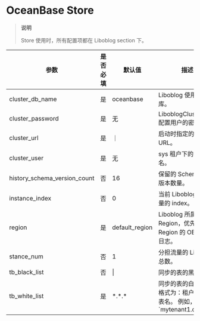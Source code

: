 # OceanBase Store 


>**说明**
>
>Store 使用时，所有配置项都在 Liboblog section 下。


|              参数              | 是否必填 |      默认值       |                                       描述                                       |
|------------------------------|------|----------------|--------------------------------------------------------------------------------|
| cluster_db_name              | 是    | oceanbase      | Liboblog 使用的数据库。                                                               |
| cluster_password             | 是    | 无              | LiboblogClusterUser 配置用户的密码。                                                   |
| cluster_url                  | 是    | ｜              | 启动时指定的 Cluster URL。                                                            |
| cluster_user                 | 是    | 无              | sys 租户下的用户名。                                                                   |
| history_schema_version_count | 否    | 16             | 保留的 Schema 历史版本数量。                                                             |
| instance_index               | 否    | 0              | 当前 Liboblog 占总数量的 index。                                                       |
| region                       | 是    | default_region | Liboblog 所属 Region，优先拉取本 Region 的 OBServer 日志。                                 |
| stance_num                   | 否    | 1              | 分担流量的 Liboblog 总数。                                                             |
| tb_black_list                | 否    | \|             | 同步的表的黑名单。                                                                      |
| tb_white_list                | 是    | \*.\*.\*       | 同步的表的白名单，格式为：租户名.库名.表名。 例如，`mytenant1.db1.tb1|mytenant2.db2.*` |



